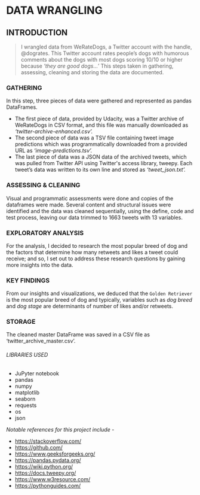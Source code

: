 # DATA WRANGLING
## INTRODUCTION

> I wrangled data from WeRateDogs, a Twitter account with the handle, @dogrates. This Twitter account rates people’s dogs with humorous comments about the dogs with most dogs scoring 10/10 or higher because _‘they are good dogs…’_
This steps taken in gathering, assessing, cleaning and storing the data are documented.

### GATHERING

In this step, three pieces of data were gathered and represented as pandas DataFrames.
- The first piece of data, provided by Udacity, was a Twitter archive of WeRateDogs in CSV format, and this file was manually downloaded as _‘twitter-archive-enhanced.csv’._
- The second piece of data was a TSV file containing tweet image predictions which was programmatically downloaded from a provided URL as _‘image-predictions.tsv’._
- The last piece of data was a JSON data of the archived tweets, which was pulled from Twitter API using Twitter's access library, tweepy. Each tweet’s data was written to its own line and stored as _‘tweet_json.txt’._

### ASSESSING & CLEANING
Visual and programmatic assessments were done and copies of the dataframes were made. Several content and structural issues were identified and the data was cleaned sequentially, using the define, code and test process, leaving our data trimmed to 1663 tweets with 13 variables.

### EXPLORATORY ANALYSIS
For the analysis, I decided to research the most popular breed of dog and the factors that determine how many retweets and likes a tweet could receive; and so, I set out to address these research questions by gaining more insights into the data.

### KEY FINDINGS
From our insights and visualizations, we deduced that the `Golden Retriever` is the most popular breed of dog and typically, variables such as _dog breed_ and _dog stage_ are determinants of number of likes and/or retweets.

### STORAGE
The cleaned master DataFrame was saved in a CSV file as ‘twitter_archive_master.csv’.

###### LIBRARIES USED

- JuPyter notebook
- pandas
- numpy
- matplotlib
- seaborn
- requests
- os
- json

_Notable references for this project include -_
- https://stackoverflow.com/
- https://github.com/
- https://www.geeksforgeeks.org/
- https://pandas.pydata.org/
- https://wiki.python.org/
- https://docs.tweepy.org/
- https://www.w3resource.com/
- https://pythonguides.com/
